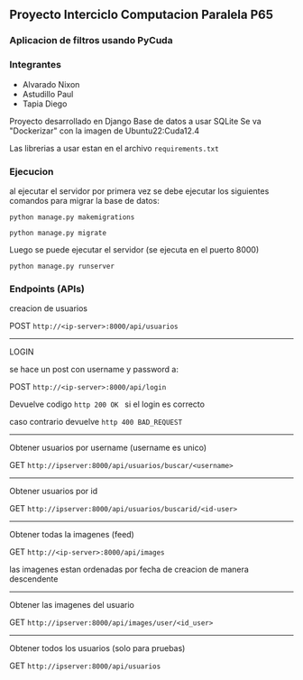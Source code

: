## Proyecto Interciclo Computacion Paralela P65
### Aplicacion de filtros usando PyCuda
### Integrantes
* Alvarado Nixon
* Astudillo Paul
* Tapia Diego

Proyecto desarrollado en Django
Base de datos a usar SQLite
Se va "Dockerizar" con la imagen de Ubuntu22:Cuda12.4

Las librerias a usar estan en el archivo ```requirements.txt```

### Ejecucion

al ejecutar el servidor por primera vez se debe ejecutar los siguientes comandos para migrar la base de datos:

```python manage.py makemigrations```

```python manage.py migrate```

Luego se puede ejecutar el servidor (se ejecuta en el puerto 8000)

```python manage.py runserver```

### Endpoints (APIs)

creacion de usuarios


 POST ```http://<ip-server>:8000/api/usuarios ```

----
LOGIN

se hace un post con username y password a:


POST ```http://<ip-server>:8000/api/login ```

Devuelve codigo ```http 200 OK ```  si el login es correcto 

caso contrario devuelve ```http 400 BAD_REQUEST```

----
Obtener usuarios por username (username es unico)


GET  ```http://ipserver:8000/api/usuarios/buscar/<username>```



----
Obtener usuarios por id

GET  ```http://ipserver:8000/api/usuarios/buscarid/<id-user>```


----

Obtener todas la imagenes (feed)

GET ```http://<ip-server>:8000/api/images```

las imagenes estan ordenadas por fecha de creacion de manera descendente 

----

Obtener las imagenes del usuario

GET ```http://ipserver:8000/api/images/user/<id_user>```

----

Obtener todos los usuarios  (solo para pruebas)


GET ```http://ipserver:8000/api/usuarios```
